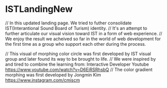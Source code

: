 # ISTLandingNew

// In this updated landing page. We tried to futher consolidate IST(Interantional Sound Board of Turism) identity. 
// It's an attempt to further articulate our visual vision toward IST in a form of web experience. 
// We enjoy the result we acheived so far in the world of web development for the first time as a group who support each other during the process.

// This visual of morphing color circle was first developed by IST visual group and later found its way to be brought to life. 
// We were inspired by and tired to combine the learning from: Interactive Developer Youtube https://www.youtube.com/watch?v=D6EiRSRhsbQ
// The color gradient morphing was first developed by Jongmin Kim https://www.instagram.com/cmiscm
